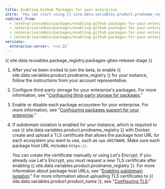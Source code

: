 ```yaml
---
title: Enabling GitHub Packages for your enterprise
intro: 'You can start using {{ site.data.variables.product.prodname_registry }} on your instance by enabling the feature, configuring third-party storage, configuring the ecosystems you want to support, and updating your TLS certificate.'
redirect_from:
  - /enterprise/admin/packages/enabling-github-packages-for-your-enterprise
  - /enterprise/admin/packages/enabling-github-packages-for-your-enterprise
  - /enterprise/admin/packages/enabling-github-packages-for-your-enterprise
  - /enterprise/admin/packages/enabling-github-packages-for-your-enterprise
versions:
  enterprise-server: '>=2.22'
---
```


{{ site.data.reusables.package_registry.packages-ghes-release-stage }}

1. After you've been invited to join the beta, to enable {{ site.data.variables.product.prodname_registry }} for your instance, follow the instructions from your account representative.
1. Configure third-party storage for your enterprise's packages. For more information, see "[Configuring third-party storage for packages](/enterprise/admin/packages/configuring-third-party-storage-for-packages)."
1. Enable or disable each package ecosystem for your enterprise. For more information, see "[Configuring packages support for your enterprise](/enterprise/admin/packages/configuring-packages-support-for-your-enterprise)."
1. If subdomain isolation is enabled for your instance, which is required to use {{ site.data.variables.product.prodname_registry }} with Docker, create and upload a TLS certificate that allows the package host URL for each ecosystem you want to use, such as `npm.HOSTNAME`. Make sure each package host URL includes `https://`.

    You can create the certificate manually or using Let's Encrypt. If you already use Let's Encrypt, you must request a new TLS certificate after enabling {{ site.data.variables.product.prodname_registry }}. For more information about package host URLs, see "[Enabling subdomain isolation](/enterprise/admin/configuration/enabling-subdomain-isolation)." For more information about uploading TLS certificates to {{ site.data.variables.product.product_name }}, see "[Configuring TLS](/enterprise/admin/configuration/configuring-tls)."
